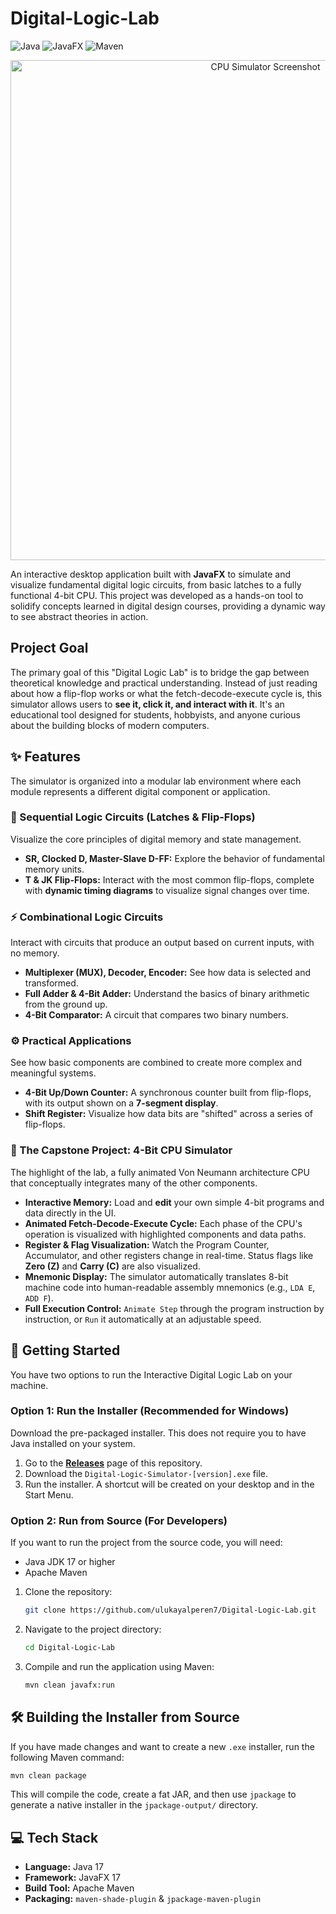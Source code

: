 # Digital-Logic-Lab

![Java](https://img.shields.io/badge/Java-17-orange) ![JavaFX](https://img.shields.io/badge/JavaFX-17-blue) ![Maven](https://img.shields.io/badge/Maven-3.8-red)

<!-- Add a compelling GIF or screenshot of the application's CPU simulator here -->
<p align="center">
  <img src="https://i.imgur.com/gK1L7v7.png" alt="CPU Simulator Screenshot" width="800"/>
</p>

An interactive desktop application built with **JavaFX** to simulate and visualize fundamental digital logic circuits, from basic latches to a fully functional 4-bit CPU. This project was developed as a hands-on tool to solidify concepts learned in digital design courses, providing a dynamic way to see abstract theories in action.

## Project Goal

The primary goal of this "Digital Logic Lab" is to bridge the gap between theoretical knowledge and practical understanding. Instead of just reading about how a flip-flop works or what the fetch-decode-execute cycle is, this simulator allows users to **see it, click it, and interact with it**. It's an educational tool designed for students, hobbyists, and anyone curious about the building blocks of modern computers.

## ✨ Features

The simulator is organized into a modular lab environment where each module represents a different digital component or application.

### 🧠 Sequential Logic Circuits (Latches & Flip-Flops)
Visualize the core principles of digital memory and state management.
- **SR, Clocked D, Master-Slave D-FF:** Explore the behavior of fundamental memory units.
- **T & JK Flip-Flops:** Interact with the most common flip-flops, complete with **dynamic timing diagrams** to visualize signal changes over time.

### ⚡️ Combinational Logic Circuits
Interact with circuits that produce an output based on current inputs, with no memory.
- **Multiplexer (MUX), Decoder, Encoder:** See how data is selected and transformed.
- **Full Adder & 4-Bit Adder:** Understand the basics of binary arithmetic from the ground up.
- **4-Bit Comparator:** A circuit that compares two binary numbers.

### ⚙️ Practical Applications
See how basic components are combined to create more complex and meaningful systems.
- **4-Bit Up/Down Counter:** A synchronous counter built from flip-flops, with its output shown on a **7-segment display**.
- **Shift Register:** Visualize how data bits are "shifted" across a series of flip-flops.

### 🚀 The Capstone Project: 4-Bit CPU Simulator
The highlight of the lab, a fully animated Von Neumann architecture CPU that conceptually integrates many of the other components.
- **Interactive Memory:** Load and **edit** your own simple 4-bit programs and data directly in the UI.
- **Animated Fetch-Decode-Execute Cycle:** Each phase of the CPU's operation is visualized with highlighted components and data paths.
- **Register & Flag Visualization:** Watch the Program Counter, Accumulator, and other registers change in real-time. Status flags like **Zero (Z)** and **Carry (C)** are also visualized.
- **Mnemonic Display:** The simulator automatically translates 8-bit machine code into human-readable assembly mnemonics (e.g., `LDA E`, `ADD F`).
- **Full Execution Control:** `Animate Step` through the program instruction by instruction, or `Run` it automatically at an adjustable speed.

## 🚀 Getting Started

You have two options to run the Interactive Digital Logic Lab on your machine.

### Option 1: Run the Installer (Recommended for Windows)
Download the pre-packaged installer. This does not require you to have Java installed on your system.

1.  Go to the [**Releases**](https://github.com/ulukayalperen7/Digital-Logic-Lab/releases) page of this repository.
2.  Download the `Digital-Logic-Simulator-[version].exe` file.
3.  Run the installer. A shortcut will be created on your desktop and in the Start Menu.

### Option 2: Run from Source (For Developers)
If you want to run the project from the source code, you will need:
- Java JDK 17 or higher
- Apache Maven

1.  Clone the repository:
    ```bash
    git clone https://github.com/ulukayalperen7/Digital-Logic-Lab.git
    ```
2.  Navigate to the project directory:
    ```bash
    cd Digital-Logic-Lab
    ```
3.  Compile and run the application using Maven:
    ```bash
    mvn clean javafx:run
    ```

## 🛠️ Building the Installer from Source

If you have made changes and want to create a new `.exe` installer, run the following Maven command:
```bash
mvn clean package
```
This will compile the code, create a fat JAR, and then use `jpackage` to generate a native installer in the `jpackage-output/` directory.

## 💻 Tech Stack
- **Language:** Java 17
- **Framework:** JavaFX 17
- **Build Tool:** Apache Maven
- **Packaging:** `maven-shade-plugin` & `jpackage-maven-plugin`